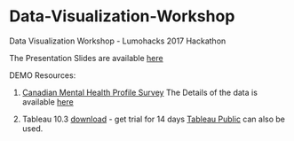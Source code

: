 # Data-Visualization-Workshop
Data Visualization Workshop - Lumohacks 2017 Hackathon

The Presentation Slides are available [here](https://github.com/uzmaali/Data-Visualization-Workshop/blob/master/Data%20Visualization%20Workshop.ppsx)

DEMO Resources:
1. [Canadian Mental Health Profile Survey](http://www5.statcan.gc.ca/access_acces/alternative_alternatif?l=eng&keng=1212.2&kfra=1212.2&teng=Download%20file%20from%20CANSIM&tfra=Fichier%20extrait%20de%20CANSIM&loc=http://www20.statcan.gc.ca/tables-tableaux/cansim/csv/01051101-eng.zip&dispext=CSV)
The Details of the data is available [here](http://www5.statcan.gc.ca/cansim/a26?lang=eng&id=1051101)

2. Tableau 10.3 [download](https://www.tableau.com/support/releases/desktop/10.3)  - get trial for 14 days
[Tableau Public](https://public.tableau.com/en-us/s/download) can also be used.
